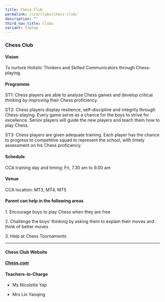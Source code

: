 ```yaml
---
title: Chess Club
permalink: /cca/clubs/chess-club/
description: ""
third_nav_title: Clubs
variant: tiptap
---
```

<h3>Chess Club</h3>
<h4>Vision</h4>
<p>To nurture Holistic Thinkers and Skilled Communicators through Chess-playing.</p>
<h4>Programme</h4>
<p>ST1: Chess players are able to analyse Chess games and develop critical
thinking by improving their Chess proficiency.</p>
<p>ST2: Chess players display resilience, self-discipline and integrity through
Chess-playing. Every game serve as a chance for the boys to strive for
excellence. Senior players will guide the new players and teach them how
to play Chess.</p>
<p>ST3: Chess players are given adequate training. Each player has the chance
to progress to competitive squad to represent the school, with timely assessment
on his Chess proficiency.</p>
<h4>Schedule</h4>
<p>CCA training day and timing: Fri, 7.30 am to 9.00 am</p>
<h4>Venue</h4>
<p>CCA location: MT3, MT4, MT5</p>
<h4>Parent can help in the following areas</h4>
<p>1. Encourage boys to play Chess when they are free</p>
<p>2. Challenge the boys’ thinking by asking them to explain their moves
and think of better moves</p>
<p>3. Help at Chess Tournaments</p>
<hr>
<h4>Chess Club Website</h4>
<p><strong><a href="http://www.chess.com/" rel="noopener noreferrer nofollow" target="_blank">Chess.com</a></strong>
</p>
<h4>Teachers-in-Charge</h4>
<ul data-tight="true" class="tight">
<li>
<p>Ms Nicolette Yap</p>
</li>
<li>
<p>Mrs Lin Yanqing</p>
</li>
</ul>
<p></p>
